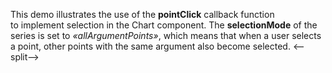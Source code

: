 This demo illustrates the use of&nbsp;the **pointClick** callback function to&nbsp;implement selection in&nbsp;the Chart component. The **selectionMode** of&nbsp;the series is&nbsp;set to _&laquo;allArgumentPoints&raquo;_, which means that when a&nbsp;user selects a&nbsp;point, other points with the same argument also become selected.
<--split-->